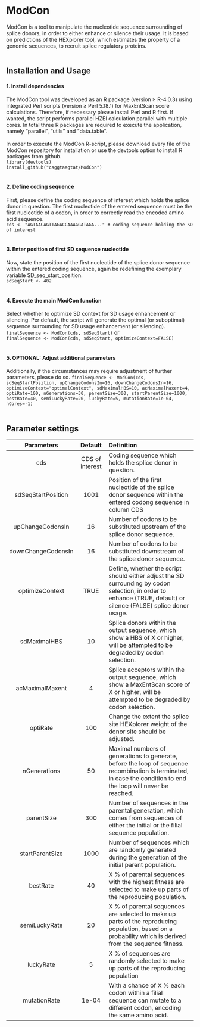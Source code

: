 # ModCon
ModCon is a tool to manipulate the nucleotide sequence surrounding of splice donors, in order to either enhance or silence their usage. It is based on predictions of the HEXplorer tool, which estimates the property of a genomic sequences, to recruit splice regulatory proteins.
<br/><br/>
## Installation and Usage
#### 1. Install dependencies
The ModCon tool was developed as an R package (version ≥ R-4.0.3) using integrated Perl scripts (version ≥ Perl 5.18.1) for MaxEntScan score calculations. Therefore, if necessary please install Perl and R first. If wanted, the script performs parallel HZEI calculation parallel with multiple cores. In total three R packages are required to execute the application, namely “parallel”, “utils” and "data.table".
<br/><br/>
In order to execute the ModCon R-script, please download every file of the ModCon repository for installation or use the devtools option to install R packages from github.<br/>
`library(devtools)`<br/>
`install_github("caggtaagtat/ModCon")`
<br/><br/>
#### 2. Define coding sequence
First, please define the coding sequence of interest which holds the splice donor in question. The first nucleotide of the entered sequence must be the first nucleotide of a codon, in order to correctly read the encoded amino acid sequence.<br/>
`cds <- "AGTAACAGTTAGACCAAAGGATAGA..." # coding sequence holding the SD of interest`
<br/><br/>
#### 3. Enter position of first SD sequence nucleotide
Now, state the position of the first nucleotide of the splice donor sequence within the entered coding sequence, again be redefining the exemplary variable SD_seq_start_position.<br/>
`sdSeqStart <- 402`
<br/><br/>
#### 4. Execute the main ModCon function
Select whether to optimize SD context for SD usage enhancement or silencing. Per default, the script will generate the optimal (or suboptimal) sequence surrounding for SD usage enhancement (or silencing).<br/>
`finalSequence <- ModCon(cds, sdSeqStart)` or <br/>
`finalSequence <- ModCon(cds, sdSeqStart, optimizeContext=FALSE)`
<br/><br/>
#### 5. OPTIONAL: Adjust additional parameters
Additionally, if the circumstances may require adjustment of further parameters, please do so. 
`finalSequence <- ModCon(cds, sdSeqStartPosition, upChangeCodonsIn=16, downChangeCodonsIn=16, optimizeContext="optimalContext", sdMaximalHBS=10, acMaximalMaxent=4, optiRate=100, nGenerations=30, parentSize=300, startParentSize=1000, bestRate=40, semiLuckyRate=20, luckyRate=5, mutationRate=1e-04, nCores=-1)`
<br/><br/>

## Parameter settings
| Parameters             | Default           | Definition  |
|:----------------------:|:-----------------:| :-----------------------------------------------------------------------------|
|cds                     | CDS of interest   | Coding sequence which holds the splice donor in question.             |
|sdSeqStartPosition      | 1001              | Position of the first nucleotide of the splice donor sequence within the entered codong sequence in column CDS                       |
|upChangeCodonsIn        | 16                | Number of codons to be substituted upstream of the splice donor sequence.            |
|downChangeCodonsIn      | 16                | Number of codons to be substituted downstream of the splice donor sequence.              |
|optimizeContext         | TRUE              | Define, whether the script should either adjust the SD surrounding by codon selection, in order to enhance (TRUE, default) or silence (FALSE) splice donor usage.  |
|sdMaximalHBS            | 10                | Splice donors within the output sequence, which show a HBS of X or higher, will be attempted to be degraded by codon selection.                              |
|acMaximalMaxent         | 4                 | Splice acceptors within the output sequence, which show a MaxEntScan score of X or higher, will be attempted to be degraded by codon selection.             |
|optiRate                | 100               | Change the extent the splice site HEXplorer weight of the donor site should be adjusted. |
|nGenerations            | 50                | Maximal numbers of generations to generate, before the loop of sequence recombination is terminated, in case the condition to end the loop will never be reached. |
|parentSize              | 300               | Number of sequences in the parental generation, which comes from sequences of either the initial or the filial sequence population.    |
|startParentSize         | 1000              | Number of sequences which are randomly generated during the generation of the initial parent population.                                  |
|bestRate                | 40                | X % of parental sequences with the highest fitness are selected to make up parts of the reproducing population.                      |
|semiLuckyRate           | 20                | X % of parental sequences are selected to make up parts of the reproducing population, based on a probability which is derived from the sequence fitness.  |
|luckyRate               | 5                 | X % of sequences are randomly selected to make up parts of the reproducing population |
|mutationRate            | 1e-04             | With a chance of X % each codon within a filial sequence can mutate to a different codon, encoding the same amino acid.                |
